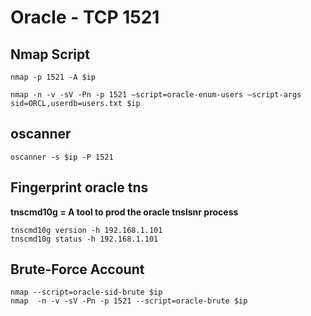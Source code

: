 # Oracle - TCP 1521

## Nmap Script

```
nmap -p 1521 -A $ip
```

```
nmap -n -v -sV -Pn -p 1521 –script=oracle-enum-users –script-args sid=ORCL,userdb=users.txt $ip
```

## oscanner

```
oscanner -s $ip -P 1521
```

## Fingerprint oracle tns

**tnscmd10g = A tool to prod the oracle tnslsnr process**

```
tnscmd10g version -h 192.168.1.101
tnscmd10g status -h 192.168.1.101
```

## Brute-Force Account

```
nmap --script=oracle-sid-brute $ip
nmap  -n -v -sV -Pn -p 1521 --script=oracle-brute $ip
```
